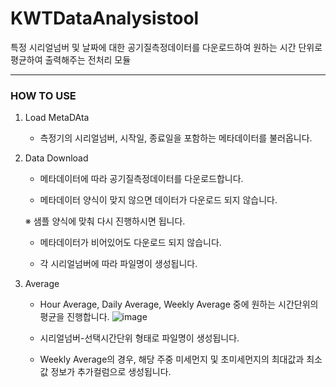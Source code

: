 # KWTDataAnalysistool

특정 시리얼넘버 및 날짜에 대한 공기질측정데이터를 다운로드하여 원하는 시간 단위로 평균하여 출력해주는 전처리 모듈
***
### **HOW TO USE**

1. Load MetaDAta
   
    + 측정기의 시리얼넘버, 시작일, 종료일을 포함하는 메타데이터를 불러옵니다.

2. Data Download
   
    + 메타데이터에 따라 공기질측정데이터를 다운로드합니다.
  
    + 메타데이터 양식이 맞지 않으면 데이터가 다운로드 되지 않습니다.

    ※ 샘플 양식에 맞춰 다시 진행하시면 됩니다.
   
    + 메타데이터가 비어있어도 다운로드 되지 않습니다.
      
    + 각 시리얼넘버에 따라 파일명이 생성됩니다.

3. Average
   
    + Hour Average, Daily Average, Weekly Average 중에 원하는 시간단위의 평균을 진행합니다.
   ![image](https://github.com/ClustProject/KWTDataAnalysistool/assets/136304903/00307e78-63e1-487b-82a8-d66e825036d6)

    + 시리얼넘버-선택시간단위 형태로 파일명이 생성됩니다.
      
    + Weekly Average의 경우, 해당 주중 미세먼지 및 초미세먼지의 최대값과 최소값 정보가 추가컬럼으로 생성됩니다.
   
